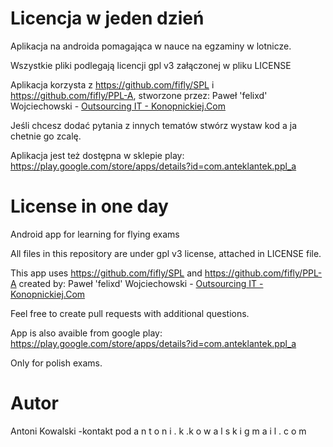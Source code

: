 # Licencja w jeden dzień
Aplikacja na androida pomagająca w nauce na egzaminy w lotnicze.

Wszystkie pliki podlegają licencji gpl v3 załączonej w pliku LICENSE

Aplikacja korzysta z https://github.com/fifly/SPL i https://github.com/fifly/PPL-A, stworzone przez:
Paweł 'felixd' Wojciechowski - [Outsourcing IT - Konopnickiej.Com](http://www.konopnickiej.com)

Jeśli chcesz dodać pytania z innych tematów stwórz wystaw kod a ja chetnie go zcalę.

Aplikacja jest też dostępna w sklepie play: https://play.google.com/store/apps/details?id=com.anteklantek.ppl_a

# License in one day
Android app for learning for flying exams

All files in this repository are under gpl v3 license, attached in LICENSE file.

This app uses https://github.com/fifly/SPL and https://github.com/fifly/PPL-A created by:
Paweł 'felixd' Wojciechowski - [Outsourcing IT - Konopnickiej.Com](http://www.konopnickiej.com)

Feel free to create pull requests with additional questions.

App is also avaible from google play: https://play.google.com/store/apps/details?id=com.anteklantek.ppl_a

Only for polish exams.

# Autor
Antoni Kowalski -kontakt pod a n t o n i . k .k o w a l s k i  g m a i l . c o m
